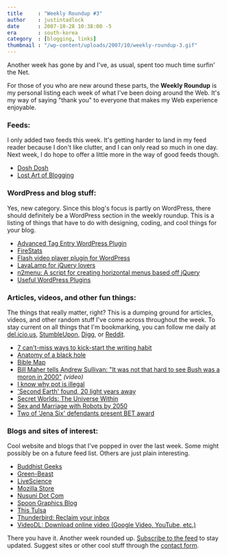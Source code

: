```yaml
---
title     : "Weekly Roundup #3"
author    : justintadlock
date      : 2007-10-28 10:38:00 -5
era       : south-korea
category  : [blogging, links]
thumbnail : "/wp-content/uploads/2007/10/weekly-roundup-3.gif"
---
```


Another week has gone by and I've, as usual, spent too much time surfin' the Net.

For those of you who are new around these parts, the <strong> Weekly Roundup</strong> is my personal listing each week of what I've been doing around the Web.  It's my way of saying "thank you" to everyone that makes my Web experience enjoyable.

<h3>Feeds:</h3>

I only added two feeds this week.  It's getting harder to land in my feed reader because I don't like clutter, and I can only read so much in one day.  Next week, I do hope to offer a little more in the way of good feeds though.

<ul>
<li><a href="http://doshdosh.com" title="Make Money Online with Dosh Dosh">Dosh Dosh</a></li>
<li><a href="http://www.lostartofblogging.com" title="Lost Art of Blogging: Blogging Tips and Monetization">Lost Art of Blogging</a></li>
</ul>

<h3>WordPress and blog stuff:</h3>

Yes, new category.  Since this blog's focus is partly on WordPress, there should definitely be a WordPress section in the weekly roundup.  This is a listing of things that have to do with designing, coding, and cool things for your blog.

<ul>
<li><a href="http://www.poplarware.com/tagplugin.html" title="Advanced Tag Entry Plugin from Poplar Productivity">Advanced Tag Entry WordPress Plugin</a></li>
<li><a href="http://www.firestats.cc" title="FireStats: A statistics system on fire">FireStats</a></li>
<li><a href="http://www.mac-dev.net/blog/download-flash-video-player-plugin-for-wordpress" title="Flash video player plugin for WordPress">Flash video player plugin for WordPress</a></li>
<li><a href="http://gmarwaha.com/blog/?p=7" title="Ganesh: LavaLamp for jQuery lovers">LavaLamp for jQuery lovers</a></li>
<li><a href="http://menu.n2cms.com" title="n2menu: A script for creating horizontal menus based off jQuery">n2menu: A script for creating horizontal menus based off jQuery</a></li>
<li><a href="http://www.webdesignerwall.com/general/useful-wordpress-plugins" title="Web Designer Wall: Useful WordPress Plugins">Useful WordPress Plugins</a></li>
</ul>

<h3>Articles, videos, and other fun things:</h3>

The things that really matter, right?  This is a dumping ground for articles, videos, and other random stuff I've come across throughout the week.  To stay current on all things that I'm bookmarking, you can follow me daily at <a href="http://del.icio.us/greenshady" title="View my del.icio.us profile"> del.icio.us</a>, <a href="http://greenshady.stumbleupon.com" title="View my StumbleUpon profile"> StumbleUpon</a>, <a href="http://digg.com/users/greenshady" title="View my Digg profile"> Digg</a>, or <a href="http://reddit.com/user/greenshady" title="View my Reddit profile"> Reddit</a>.

<ul>
<li><a href="http://freelancefolder.com/7-cant-miss-ways-to-kick-start-the-writing-habit" title="7 Can't-Miss Ways to Kick-Start the Writing Habit">7 can't-miss ways to kick-start the writing habit</a></li>
<li><a href="http://www.thinktechnologies.com/portfolio/demos/Blackhole.html" title="Anatomy of a black hole">Anatomy of a black hole</a></li>
<li><a href="http://www.biblemap.org" title="Bible Map">Bible Map</a></li>
<li><a href="http://www.alternet.org/blogs/video/66291" title="AlterNet: Bill Maher tells Andrew Sullivan: 'It was not that hard to see Bush was a moron in 2000'">Bill Maher tells Andrew Sullivan: "It was not that hard to see Bush was a moron in 2000"</a><em> (video)</em></li>
<li><a href="http://www.democraticunderground.com/discuss/duboard.php?az=view_all&address=389x2148805" title="I know why pot is illegal: Democratic Underground">I know why pot is illegal</a></li>
<li><a href="http://www.guardian.co.uk/science/2007/apr/25/starsgalaxiesandplanets.spaceexploration" title="'Second Earth' found, 20 light years away">'Second Earth' found, 20 light years away</a></li>
<li><a href="http://www.micro.magnet.fsu.edu/primer/java/scienceopticsu/powersof10" title="Molecular Expressions: Science, Optics, and You - Secret Worlds: The Universe Within">Secret Worlds: The Universe Within</a></li>
<li><a href="http://www.livescience.com/technology/071012-robot-marriage.html" title="Forecast: Sex and Marriage with Robots by 2050 - Live Science">Sex and Marriage with Robots by 2050</a></li>
<li><a href="http://www.thetowntalk.com/apps/pbcs.dll/article?AID=/20071019/NEWS01/710190316/1002" title="Two of 'Jena Six' defendants present BET award">Two of 'Jena Six' defendants present BET award</a></li>
</ul>

<h3>Blogs and sites of interest:</h3>

Cool website and blogs that I've popped in over the last week.  Some might possibly be on a future feed list.  Others are just plain interesting.

<ul>
<li><a href="http://www.buddhistgeeks.com" title="Buddhist Geeks">Buddhist Geeks</a></li>
<li><a href="http://green-beast.com" title="Green-Beast | The Online Web Design Portfolio of Mike Cherim">Green-Beast</a></li>
<li><a href="http://www.livescience.com" title="LiveScience: Science, Technology, Health, &amp; Environment">LiveScience</a></li>
<li><a href="http://store.mozilla.org" title="Mozilla Store: Support Mozilla, Get Cool Stuff">Mozilla Store</a></li>
<li><a href="http://www.nusuni.com" title="Nusuni: SEO and Blogging Resources for All">Nusuni Dot Com</a></li>
<li><a href="http://www.blog.spoongraphics.co.uk" title="Spoon Graphics: Blog of Graphic and Website Designer Chris Spooner">Spoon Graphics Blog</a></li>
<li><a href="http://thistulsa.com" title="This Tulsa">This Tulsa</a></li>
<li><a href="http://www.mozilla.com/en-US/thunderbird" title="Thunderbird: Reclaim your inbox">Thunderbird: Reclaim your inbox</a></li>
<li><a href="http://www.videodl.org" title="VideoDL: Download online video (Google Video, YouTube, etc.) in a flash">VideoDL: Download online video (Google Video, YouTube, etc.)</a></li>
</ul>

There you have it.  Another week rounded up.  <a href="http://feeds.feedburner.com/justintadlock" title="Subscribe to the feed"> Subscribe to the feed</a> to stay updated.  Suggest sites or other cool stuff through the <a href="http://justintadlock.com/contact" title="Contact Justin Tadlock"> contact form</a>.
